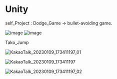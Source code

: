 # Unity
self_Project : Dodge_Game -> bullet-avoiding game.

![image](https://user-images.githubusercontent.com/71171290/211770790-df647ac9-98eb-45f5-95d5-6bdf54f6ad12.png)
![image](https://user-images.githubusercontent.com/71171290/211770927-1124adc2-9a65-475b-a595-b3643aa5a982.png)





Tako_Jump


![KakaoTalk_20230109_173411197_01](https://user-images.githubusercontent.com/71171290/211948151-bf748e18-028d-41f3-bb5b-f655ba75477d.jpg)

![KakaoTalk_20230109_173411197](https://user-images.githubusercontent.com/71171290/211948160-d720946e-5b48-4d59-900b-bdfddcd3c506.jpg)

![KakaoTalk_20230109_173411197_02](https://user-images.githubusercontent.com/71171290/211948149-405c0542-c335-4227-8fa9-47716d906937.jpg)
